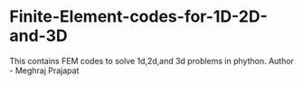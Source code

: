 # Finite-Element-codes-for-1D-2D-and-3D
This contains FEM codes to solve 1d,2d,and 3d problems in phython.
Author - Meghraj Prajapat
